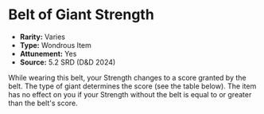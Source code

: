 # Belt of Giant Strength

- **Rarity:** Varies
- **Type:** Wondrous Item
- **Attunement:** Yes
- **Source:** 5.2 SRD (D&D 2024)

While wearing this belt, your Strength changes to a score granted by the belt. The type of giant determines the score (see the table below). The item has no effect on you if your Strength without the belt is equal to or greater than the belt's score.
